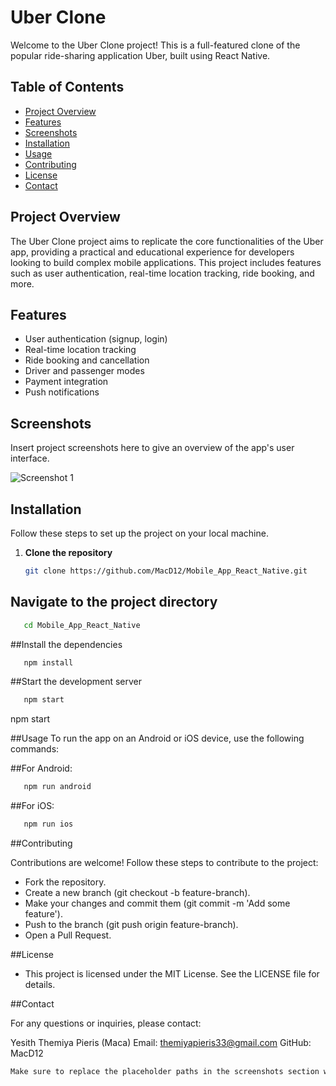 # Uber Clone

Welcome to the Uber Clone project! This is a full-featured clone of the popular ride-sharing application Uber, built using React Native.

## Table of Contents

- [Project Overview](#project-overview)
- [Features](#features)
- [Screenshots](#screenshots)
- [Installation](#installation)
- [Usage](#usage)
- [Contributing](#contributing)
- [License](#license)
- [Contact](#contact)

## Project Overview

The Uber Clone project aims to replicate the core functionalities of the Uber app, providing a practical and educational experience for developers looking to build complex mobile applications. This project includes features such as user authentication, real-time location tracking, ride booking, and more.

## Features

- User authentication (signup, login)
- Real-time location tracking
- Ride booking and cancellation
- Driver and passenger modes
- Payment integration
- Push notifications

## Screenshots

Insert project screenshots here to give an overview of the app's user interface.

![Screenshot 1](path/to/screenshot1.png)

## Installation

Follow these steps to set up the project on your local machine.

1. **Clone the repository**

   ```sh
   git clone https://github.com/MacD12/Mobile_App_React_Native.git

## Navigate to the project directory

```bash
   cd Mobile_App_React_Native
   ```


##Install the dependencies

```bash
   npm install
   ```

##Start the development server

```bash
   npm start
   ```
npm start

##Usage
To run the app on an Android or iOS device, use the following commands:

##For Android:

```bash
   npm run android
   ```

##For iOS:

```bash
   npm run ios
   ```

##Contributing

Contributions are welcome! Follow these steps to contribute to the project:

- Fork the repository.
- Create a new branch (git checkout -b feature-branch).
- Make your changes and commit them (git commit -m 'Add some feature').
- Push to the branch (git push origin feature-branch).
- Open a Pull Request.

##License

- This project is licensed under the MIT License. See the LICENSE file for details.

##Contact

For any questions or inquiries, please contact:

Yesith Themiya Pieris (Maca)
Email: themiyapieris33@gmail.com
GitHub: MacD12

```css
Make sure to replace the placeholder paths in the screenshots section with the actual paths to your screenshots. This template provides a complete guide from cloning the repository to running the project and contributing to it.
```

